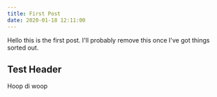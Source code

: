 ```yaml
---
title: First Post
date: 2020-01-18 12:11:00
---
```


Hello this is the first post. I'll probably remove this once I've got things sorted out.

## Test Header

Hoop di woop